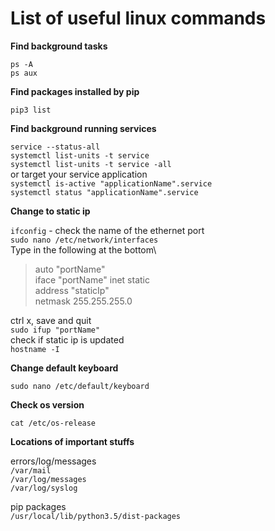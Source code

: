 # List of useful linux commands

__Find background tasks__

`ps -A`\
`ps aux`

__Find packages installed by pip__

`pip3 list`

__Find background running services__

`service --status-all`\
`systemctl list-units -t service`\
`systemctl list-units -t service -all`\
or target your service application\
`systemctl is-active "applicationName".service`\
`systemctl status "applicationName".service`

__Change to static ip__

`ifconfig` - check the name of the ethernet port\
`sudo nano /etc/network/interfaces`\
Type in the following at the bottom\
>auto "portName"\
>iface "portName" inet static\
>address "staticIp"\
>netmask 255.255.255.0

ctrl x, save and quit\
`sudo ifup "portName"`\
check if static ip is updated\
`hostname -I`

__Change default keyboard__

`sudo nano /etc/default/keyboard`

__Check os version__

`cat /etc/os-release`

__Locations of important stuffs__

errors/log/messages\
`/var/mail`\
`/var/log/messages`\
`/var/log/syslog`

pip packages\
`/usr/local/lib/python3.5/dist-packages`
